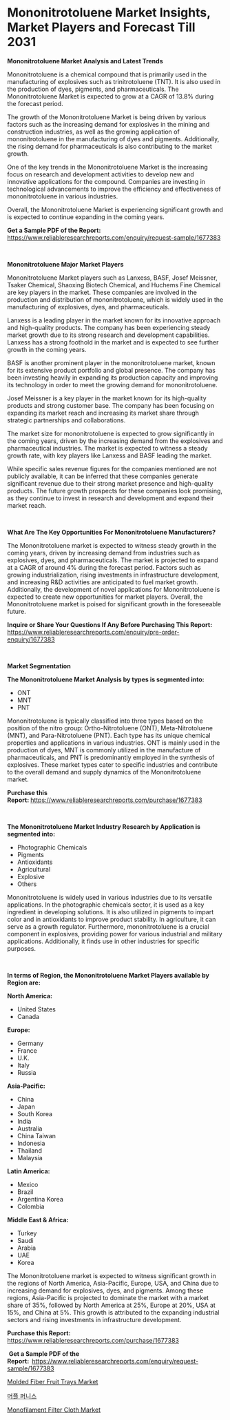 <p><h1>Mononitrotoluene Market Insights, Market Players and Forecast Till 2031</h1></p><p><strong>Mononitrotoluene Market Analysis and Latest Trends</strong></p>
<p><p>Mononitrotoluene is a chemical compound that is primarily used in the manufacturing of explosives such as trinitrotoluene (TNT). It is also used in the production of dyes, pigments, and pharmaceuticals. The Mononitrotoluene Market is expected to grow at a CAGR of 13.8% during the forecast period.</p><p>The growth of the Mononitrotoluene Market is being driven by various factors such as the increasing demand for explosives in the mining and construction industries, as well as the growing application of mononitrotoluene in the manufacturing of dyes and pigments. Additionally, the rising demand for pharmaceuticals is also contributing to the market growth.</p><p>One of the key trends in the Mononitrotoluene Market is the increasing focus on research and development activities to develop new and innovative applications for the compound. Companies are investing in technological advancements to improve the efficiency and effectiveness of mononitrotoluene in various industries.</p><p>Overall, the Mononitrotoluene Market is experiencing significant growth and is expected to continue expanding in the coming years.</p></p>
<p><strong>Get a Sample PDF of the Report:&nbsp;</strong> <a href="https://www.reliableresearchreports.com/enquiry/request-sample/1677383">https://www.reliableresearchreports.com/enquiry/request-sample/1677383</a></p>
<p>&nbsp;</p>
<p><strong>Mononitrotoluene Major Market Players</strong></p>
<p><p>Mononitrotoluene Market players such as Lanxess, BASF, Josef Meissner, Tsaker Chemical, Shaoxing Biotech Chemical, and Huchems Fine Chemical are key players in the market. These companies are involved in the production and distribution of mononitrotoluene, which is widely used in the manufacturing of explosives, dyes, and pharmaceuticals.</p><p>Lanxess is a leading player in the market known for its innovative approach and high-quality products. The company has been experiencing steady market growth due to its strong research and development capabilities. Lanxess has a strong foothold in the market and is expected to see further growth in the coming years.</p><p>BASF is another prominent player in the mononitrotoluene market, known for its extensive product portfolio and global presence. The company has been investing heavily in expanding its production capacity and improving its technology in order to meet the growing demand for mononitrotoluene.</p><p>Josef Meissner is a key player in the market known for its high-quality products and strong customer base. The company has been focusing on expanding its market reach and increasing its market share through strategic partnerships and collaborations.</p><p>The market size for mononitrotoluene is expected to grow significantly in the coming years, driven by the increasing demand from the explosives and pharmaceutical industries. The market is expected to witness a steady growth rate, with key players like Lanxess and BASF leading the market.</p><p>While specific sales revenue figures for the companies mentioned are not publicly available, it can be inferred that these companies generate significant revenue due to their strong market presence and high-quality products. The future growth prospects for these companies look promising, as they continue to invest in research and development and expand their market reach.</p></p>
<p>&nbsp;</p>
<p><strong>What Are The Key Opportunities For Mononitrotoluene Manufacturers?</strong></p>
<p><p>The Mononitrotoluene market is expected to witness steady growth in the coming years, driven by increasing demand from industries such as explosives, dyes, and pharmaceuticals. The market is projected to expand at a CAGR of around 4% during the forecast period. Factors such as growing industrialization, rising investments in infrastructure development, and increasing R&D activities are anticipated to fuel market growth. Additionally, the development of novel applications for Mononitrotoluene is expected to create new opportunities for market players. Overall, the Mononitrotoluene market is poised for significant growth in the foreseeable future.</p></p>
<p><strong>Inquire or Share Your Questions If Any Before Purchasing This Report:</strong> <a href="https://www.reliableresearchreports.com/enquiry/pre-order-enquiry/1677383">https://www.reliableresearchreports.com/enquiry/pre-order-enquiry/1677383</a></p>
<p>&nbsp;</p>
<p><strong>Market Segmentation</strong></p>
<p><strong>The Mononitrotoluene Market Analysis by types is segmented into:</strong></p>
<p><ul><li>ONT</li><li>MNT</li><li>PNT</li></ul></p>
<p><p>Mononitrotoluene is typically classified into three types based on the position of the nitro group: Ortho-Nitrotoluene (ONT), Meta-Nitrotoluene (MNT), and Para-Nitrotoluene (PNT). Each type has its unique chemical properties and applications in various industries. ONT is mainly used in the production of dyes, MNT is commonly utilized in the manufacture of pharmaceuticals, and PNT is predominantly employed in the synthesis of explosives. These market types cater to specific industries and contribute to the overall demand and supply dynamics of the Mononitrotoluene market.</p></p>
<p><strong>Purchase this Report:&nbsp;</strong><a href="https://www.reliableresearchreports.com/purchase/1677383">https://www.reliableresearchreports.com/purchase/1677383</a></p>
<p>&nbsp;</p>
<p><strong>The Mononitrotoluene Market Industry Research by Application is segmented into:</strong></p>
<p><ul><li>Photographic Chemicals</li><li>Pigments</li><li>Antioxidants</li><li>Agricultural</li><li>Explosive</li><li>Others</li></ul></p>
<p><p>Mononitrotoluene is widely used in various industries due to its versatile applications. In the photographic chemicals sector, it is used as a key ingredient in developing solutions. It is also utilized in pigments to impart color and in antioxidants to improve product stability. In agriculture, it can serve as a growth regulator. Furthermore, mononitrotoluene is a crucial component in explosives, providing power for various industrial and military applications. Additionally, it finds use in other industries for specific purposes.</p></p>
<p>&nbsp;</p>
<p><strong>In terms of Region, the Mononitrotoluene Market Players available by Region are:</strong></p>
<p>
    <p> <strong> North America: </strong>
        <ul>
            <li>United States</li>
            <li>Canada</li>
        </ul>
        </p> 
    <p> <strong> Europe: </strong>
        <ul>
            <li>Germany</li>
            <li>France</li>
            <li>U.K.</li>
            <li>Italy</li>
            <li>Russia</li>
        </ul>
        </p> 
    <p> <strong> Asia-Pacific: </strong>
        <ul>
            <li>China</li>
            <li>Japan</li>
            <li>South Korea</li>
            <li>India</li>
            <li>Australia</li>
            <li>China Taiwan</li>
            <li>Indonesia</li>
            <li>Thailand</li>
            <li>Malaysia</li>
        </ul>
        </p> 
    <p> <strong> Latin America: </strong>
        <ul>
            <li>Mexico</li>
            <li>Brazil</li>
            <li>Argentina Korea</li>
            <li>Colombia</li>
        </ul>
        </p> 
    <p> <strong> Middle East & Africa: </strong>
        <ul>
            <li>Turkey</li>
            <li>Saudi</li>
            <li>Arabia</li>
            <li>UAE</li>
            <li>Korea</li>
        </ul>
    </p>
    </p>
<p><p>The Mononitrotoluene market is expected to witness significant growth in the regions of North America, Asia-Pacific, Europe, USA, and China due to increasing demand for explosives, dyes, and pigments. Among these regions, Asia-Pacific is projected to dominate the market with a market share of 35%, followed by North America at 25%, Europe at 20%, USA at 15%, and China at 5%. This growth is attributed to the expanding industrial sectors and rising investments in infrastructure development.</p></p>
<p><strong>Purchase this Report: </strong><a href="https://www.reliableresearchreports.com/purchase/1677383">https://www.reliableresearchreports.com/purchase/1677383</a></p>
<p>&nbsp;<strong>Get a Sample PDF of the Report:&nbsp;&nbsp;</strong><a href="https://www.reliableresearchreports.com/enquiry/request-sample/1677383">https://www.reliableresearchreports.com/enquiry/request-sample/1677383</a></p>
<p><strong></strong></p>
<p><p><a href="https://view.publitas.com/reportprime-1/molded-fiber-fruit-trays-market-research-report-forecasted-for-period-from-2023-2030-by-market-type-market-application-and-region/">Molded Fiber Fruit Trays Market</a></p><p><a href="https://github.com/laholand/Market-Research-Report-List-2/blob/main/7608720191660.md">머플 퍼니스</a></p><p><a href="https://github.com/JameTravis/Market-Research-Report-List-4/blob/main/monofilament-filter-cloth-market.md">Monofilament Filter Cloth Market</a></p></p>